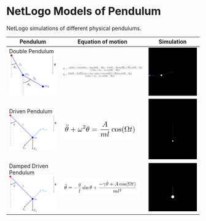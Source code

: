 # NetLogo Models of Pendulum
NetLogo simulations of different physical pendulums.

| Pendulum               | Equation of motion    | Simulation            |
|------------------------|-----------------------|-----------------------|
| Double Pendulum <br> <img src="double-pendulum.png" width="300"/> | <img src="double-equation.png" width="700"/> | <img src="double-simulation.gif" width="300"/> |
| Driven Pendulum <br> <img src="damped-driven-pendulum.png" width="300"/> | <img src="driven-equation.png" width="200"/> | <img src="driven-simulation.gif" width="300"/> |
| Damped Driven Pendulum <br> <img src="damped-driven-pendulum.png" width="300"/> | <img src="damped-driven-equation.png" width="200"/> | <img src="chaotic-simulation.gif" width="300"/> |
